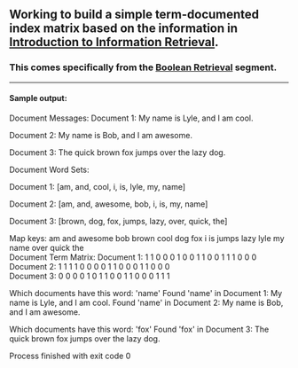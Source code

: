 ## Working to build a simple term-documented index matrix based on the information in [Introduction to Information Retrieval](http://nlp.stanford.edu/IR-book/html/htmledition/irbook.html "Title").
### This comes specifically from the [Boolean Retrieval](http://nlp.stanford.edu/IR-book/html/htmledition/boolean-retrieval-1.html "Title") segment.

--------------------

#### Sample output:
Document Messages:
Document 1: My name is Lyle, and I am cool.

Document 2: My name is Bob, and I am awesome.

Document 3: The quick brown fox jumps over the lazy dog.

Document Word Sets:

Document 1: [am, and, cool, i, is, lyle, my, name]

Document 2: [am, and, awesome, bob, i, is, my, name]

Document 3: [brown, dog, fox, jumps, lazy, over, quick, the]

Map keys:   am       and      awesome  bob      brown    cool     dog      fox      i        is       jumps    lazy     lyle     my       name     over     quick    the      
Document Term Matrix:
Document 1: 1        1        0        0        0        1        0        0        1        1        0        0        1        1        1        0        0        0        
Document 2: 1        1        1        1        0        0        0        0        1        1        0        0        0        1        1        0        0        0        
Document 3: 0        0        0        0        1        0        1        1        0        0        1        1        0        0        0        1        1        1        

Which documents have this word: 'name'
Found 'name' in Document 1: My name is Lyle, and I am cool.
Found 'name' in Document 2: My name is Bob, and I am awesome.

Which documents have this word: 'fox'
Found 'fox' in Document 3: The quick brown fox jumps over the lazy dog.

Process finished with exit code 0